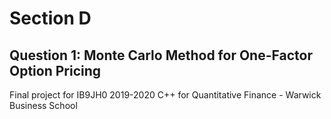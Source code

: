 # Section D
## Question 1: Monte Carlo Method for One-Factor Option Pricing
Final project for IB9JH0 2019-2020 C++ for Quantitative Finance - Warwick Business School
